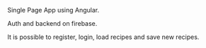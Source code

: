 Single Page App using Angular.

Auth and backend on firebase.

It is possible to register, login, load recipes and save new recipes.
